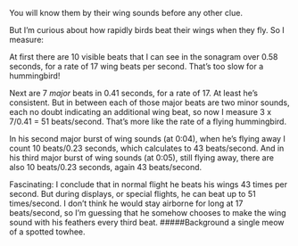 You will know them by their wing sounds before any other clue. 

But I’m curious about how rapidly birds beat their wings when they fly. So I measure:

At first there are 10 visible beats that I can see in the sonagram over 0.58 seconds, for a rate of 17 wing beats per second. That’s too slow for a hummingbird!

Next are 7 _major_ beats in 0.41 seconds, for a rate of 17. At least he’s consistent.
But in between each of those major beats are two minor sounds, each no doubt indicating an additional wing beat, so now I measure 3 x 7/0.41 = 51 beats/second. That’s more like the rate of a flying hummingbird.

In his second major burst of wing sounds (at 0:04), when he’s flying away I count 10 beats/0.23 seconds, which calculates to 43 beats/second. And in his third major burst of wing sounds (at 0:05), still flying away, there are also 10 beats/0.23 seconds, again 43 beats/second. 

Fascinating: I conclude that in normal flight he beats his wings 43 times per second. But during displays, or special flights, he can beat up to 51 times/second. I don’t think he would stay airborne for long at 17 beats/second, so I’m guessing that he somehow chooses to make the wing sound with his feathers every third beat.
#####Background
a single meow of a spotted towhee.
